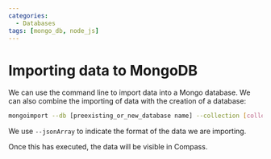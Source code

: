 ```yaml
---
categories:
  - Databases
tags: [mongo_db, node_js]
---
```


# Importing data to MongoDB

We can use the command line to import data into a Mongo database. We can also combine the importing of data with the creation of a database:

```bash
mongoimport --db [preexisting_or_new_database name] --collection [collection_name] --file sourcedata.json --jsonArray
```

We use `--jsonArray` to indicate the format of the data we are importing.

Once this has executed, the data will be visible in Compass.
